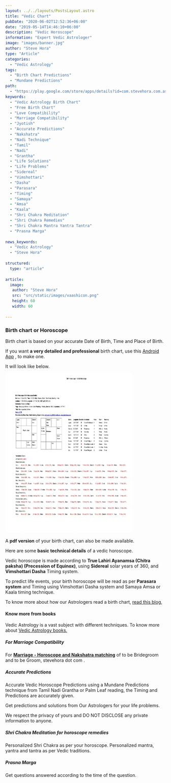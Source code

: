```yaml
---
layout: ../../layouts/PostsLayout.astro
title: "Vedic Chart"
pubDate: "2020-06-02T12:52:36+06:00"
date: "2019-05-14T14:46:10+06:00"
description: "Vedic Horoscope"
information: "Expert Vedic Astrologer"
image: "images/banner.jpg"
author: "Steve Hora"
type: "Article"
categories: 
  - "Vedic Astrology"
tags:
  - "Birth Chart Predictions"
  - "Mundane Predictions"
path:
  - "https://play.google.com/store/apps/details?id=com.stevehora.com.astrogram"
keywords:
  - "Vedic Astrology Birth Chart"
  - "Free Birth Chart"
  - "Love Compatibility"
  - "Marriage Compatibility"
  - "Jyotish"
  - "Accurate Predictions"
  - "Nakshatra"
  - "Nadi Technique"
  - "Tamil"
  - "Nadi"
  - "Grantha"
  - "Life Solutions"
  - "Life Problems"
  - "Sidereal"
  - "Vimshottari"
  - "Dasha"
  - "Parasara"
  - "Timing"
  - "Samaya"
  - "Amsa"
  - "Kaala"
  - "Shri Chakra Meditation"
  - "Shri Chakra Remedies"
  - "Shri Chakra Mantra Yantra Tantra"
  - "Prasna Marga"  
  
news_keywords:
  - "Vedic Astrology"
  - "Steve Hora"
 
structured:
  type: "article"

article:
  image:
   author: "Steve Hora"
   src: "src/static/images/vaashicon.png"
   height: 60
   width: 60

---
```


### Birth chart or Horoscope

Birth chart is based on your accurate Date of Birth, Time and Place of Birth.

If you want **a very detailed and professional** birth chart, use this [Android App](https://play.google.com/store/apps/details?id=com.stevehora.com.astrogram) , to make one.

It will look like below.



<img src="/src/static/images/Birth-Vedic-Horoscope.jpg" alt="A sample Vedic Astrology Birth Chart" width="400" height="500">

A **pdf version** of your birth chart, can also be made available.

Here are some **basic technical details** of a vedic horoscope.

Vedic horoscope is made according to **True Lahiri Ayanamsa (Chitra paksha) (Precession of Equinox)**,
using **Sidereal** solar years of 360, and **Vimshottari Dasha** Timing system.

To predict life events, your birth horoscope will be read as per **Parasara system** and Timing
using Vimshottari Dasha system and Samaya Amsa or Kaala timing technique.

To know more about how our Astrologers read a birth chart, [read this blog, ](/articles/services/)
 
#### Know more from books

Vedic Astrology is a vast subject with different techniques. To know more about [Vedic Astrology books. ](/articles/vedic-astrology-books/)

##### For Marriage Compatibility

For **[Marriage - Horoscope and Nakshatra matching](/articles/marriage-compatibility/)** of to be Bridegroom and to be Groom,  stevehora dot com .

##### Accurate Predictions

Accurate Vedic Horoscope Predictions using a Mundane Predictions technique from Tamil Nadi Grantha or Palm Leaf reading,
the Timing and Predictions are accurately given.

Get predictions and solutions from Our Astrologers for your life problems.

We respect the privacy of yours and DO NOT DISCLOSE any private information to anyone.

##### Shri Chakra Meditation for horoscope remedies
Personalized Shri Chakra as per your horoscope. Personalized mantra, yantra and tantra as per Vedic traditions.

##### Prasna Marga
Get questions answered according to the time of the question.

